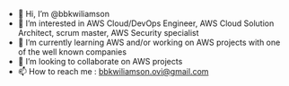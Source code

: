 - 👋 Hi, I’m @bbkwiliamson
- 👀 I’m interested in AWS Cloud/DevOps Engineer, AWS Cloud Solution Architect, scrum master, AWS Security specialist
- 🌱 I’m currently learning AWS and/or working on AWS projects with one of the well known companies
- 💞️ I’m looking to collaborate on AWS projects
- 📫 How to reach me : bbkwiliamson.ovi@gmail.com 

<!---
bbkwiliamson/bbkwiliamson is a ✨ special ✨ repository because its `README.md` (this file) appears on your GitHub profile.
You can click the Preview link to take a look at your changes.
--->
